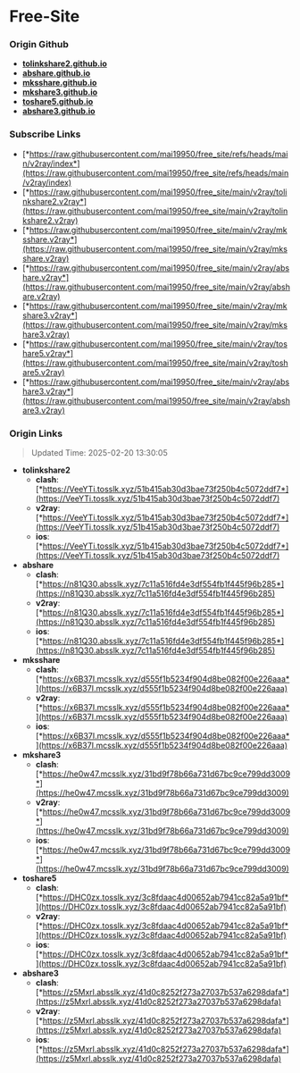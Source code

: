 # Free-Site

### Origin Github

- [**tolinkshare2.github.io**](https://github.com/tolinkshare2/tolinkshare2.github.io)
- [**abshare.github.io**](https://github.com/abshare/abshare.github.io)
- [**mksshare.github.io**](https://github.com/mksshare/mksshare.github.io)
- [**mkshare3.github.io**](https://github.com/mkshare3/mkshare3.github.io)
- [**toshare5.github.io**](https://github.com/toshare5/toshare5.github.io)
- [**abshare3.github.io**](https://github.com/abshare3/abshare3.github.io)

### Subscribe Links

- [*https://raw.githubusercontent.com/mai19950/free_site/refs/heads/main/v2ray/index*](https://raw.githubusercontent.com/mai19950/free_site/refs/heads/main/v2ray/index)
- [*https://raw.githubusercontent.com/mai19950/free_site/main/v2ray/tolinkshare2.v2ray*](https://raw.githubusercontent.com/mai19950/free_site/main/v2ray/tolinkshare2.v2ray)
- [*https://raw.githubusercontent.com/mai19950/free_site/main/v2ray/mksshare.v2ray*](https://raw.githubusercontent.com/mai19950/free_site/main/v2ray/mksshare.v2ray)
- [*https://raw.githubusercontent.com/mai19950/free_site/main/v2ray/abshare.v2ray*](https://raw.githubusercontent.com/mai19950/free_site/main/v2ray/abshare.v2ray)
- [*https://raw.githubusercontent.com/mai19950/free_site/main/v2ray/mkshare3.v2ray*](https://raw.githubusercontent.com/mai19950/free_site/main/v2ray/mkshare3.v2ray)
- [*https://raw.githubusercontent.com/mai19950/free_site/main/v2ray/toshare5.v2ray*](https://raw.githubusercontent.com/mai19950/free_site/main/v2ray/toshare5.v2ray)
- [*https://raw.githubusercontent.com/mai19950/free_site/main/v2ray/abshare3.v2ray*](https://raw.githubusercontent.com/mai19950/free_site/main/v2ray/abshare3.v2ray)

### Origin Links

> Updated Time: 2025-02-20 13:30:05

- **tolinkshare2**
  - **clash**: [*https://VeeYTi.tosslk.xyz/51b415ab30d3bae73f250b4c5072ddf7*](https://VeeYTi.tosslk.xyz/51b415ab30d3bae73f250b4c5072ddf7)
  - **v2ray**: [*https://VeeYTi.tosslk.xyz/51b415ab30d3bae73f250b4c5072ddf7*](https://VeeYTi.tosslk.xyz/51b415ab30d3bae73f250b4c5072ddf7)
  - **ios**: [*https://VeeYTi.tosslk.xyz/51b415ab30d3bae73f250b4c5072ddf7*](https://VeeYTi.tosslk.xyz/51b415ab30d3bae73f250b4c5072ddf7)
- **abshare**
  - **clash**: [*https://n81Q30.absslk.xyz/7c11a516fd4e3df554fb1f445f96b285*](https://n81Q30.absslk.xyz/7c11a516fd4e3df554fb1f445f96b285)
  - **v2ray**: [*https://n81Q30.absslk.xyz/7c11a516fd4e3df554fb1f445f96b285*](https://n81Q30.absslk.xyz/7c11a516fd4e3df554fb1f445f96b285)
  - **ios**: [*https://n81Q30.absslk.xyz/7c11a516fd4e3df554fb1f445f96b285*](https://n81Q30.absslk.xyz/7c11a516fd4e3df554fb1f445f96b285)
- **mksshare**
  - **clash**: [*https://x6B37I.mcsslk.xyz/d555f1b5234f904d8be082f00e226aaa*](https://x6B37I.mcsslk.xyz/d555f1b5234f904d8be082f00e226aaa)
  - **v2ray**: [*https://x6B37I.mcsslk.xyz/d555f1b5234f904d8be082f00e226aaa*](https://x6B37I.mcsslk.xyz/d555f1b5234f904d8be082f00e226aaa)
  - **ios**: [*https://x6B37I.mcsslk.xyz/d555f1b5234f904d8be082f00e226aaa*](https://x6B37I.mcsslk.xyz/d555f1b5234f904d8be082f00e226aaa)
- **mkshare3**
  - **clash**: [*https://he0w47.mcsslk.xyz/31bd9f78b66a731d67bc9ce799dd3009*](https://he0w47.mcsslk.xyz/31bd9f78b66a731d67bc9ce799dd3009)
  - **v2ray**: [*https://he0w47.mcsslk.xyz/31bd9f78b66a731d67bc9ce799dd3009*](https://he0w47.mcsslk.xyz/31bd9f78b66a731d67bc9ce799dd3009)
  - **ios**: [*https://he0w47.mcsslk.xyz/31bd9f78b66a731d67bc9ce799dd3009*](https://he0w47.mcsslk.xyz/31bd9f78b66a731d67bc9ce799dd3009)
- **toshare5**
  - **clash**: [*https://DHC0zx.tosslk.xyz/3c8fdaac4d00652ab7941cc82a5a91bf*](https://DHC0zx.tosslk.xyz/3c8fdaac4d00652ab7941cc82a5a91bf)
  - **v2ray**: [*https://DHC0zx.tosslk.xyz/3c8fdaac4d00652ab7941cc82a5a91bf*](https://DHC0zx.tosslk.xyz/3c8fdaac4d00652ab7941cc82a5a91bf)
  - **ios**: [*https://DHC0zx.tosslk.xyz/3c8fdaac4d00652ab7941cc82a5a91bf*](https://DHC0zx.tosslk.xyz/3c8fdaac4d00652ab7941cc82a5a91bf)
- **abshare3**
  - **clash**: [*https://z5Mxrl.absslk.xyz/41d0c8252f273a27037b537a6298dafa*](https://z5Mxrl.absslk.xyz/41d0c8252f273a27037b537a6298dafa)
  - **v2ray**: [*https://z5Mxrl.absslk.xyz/41d0c8252f273a27037b537a6298dafa*](https://z5Mxrl.absslk.xyz/41d0c8252f273a27037b537a6298dafa)
  - **ios**: [*https://z5Mxrl.absslk.xyz/41d0c8252f273a27037b537a6298dafa*](https://z5Mxrl.absslk.xyz/41d0c8252f273a27037b537a6298dafa)
